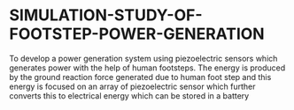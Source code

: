 # SIMULATION-STUDY-OF-FOOTSTEP-POWER-GENERATION
To develop a power generation system using piezoelectric sensors which generates power with the help of human footsteps. The energy is produced by the ground reaction force generated due to human foot step and this energy is focused on an array of piezoelectric sensor which further converts this to electrical energy which can be stored in a battery
